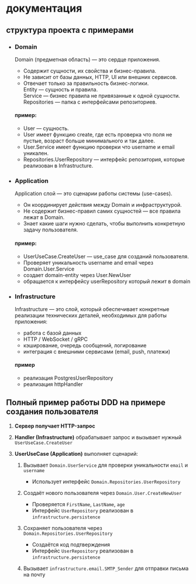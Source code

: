 # документация
## структура проекта с примерами

* ### Domain
  Domain (предметная область) — это сердце приложения.  
  * Содержит сущности, их свойства и бизнес-правила.  
  * Не зависит от базы данных, HTTP, UI или внешних сервисов.  
  * Отвечает только за правильность бизнес-логики.  
  Entity — сущность и правила.  
  Service — бизнес правила не привязанные к одной сущности.
  Repositories — папка с интерфейсами репозиториев.

  #### пример:
  * User — сущность.
  * User имеет функцию create, где есть проверка что поля не пустые, возраст больше минимального и так далее.  
  * User.Service имеет функцию проверки что username и email уникален. 
  * Repositories.UserRepository — интерфейс репозитория, которые реализован в Infrastructure.  
  
* ### Application
  Application слой — это сценарии работы системы (use-cases).
  * Он координирует действия между Domain и инфраструктурой.  
  * Не содержит бизнес-правил самих сущностей — все правила лежат в Domain.  
  * Знает какие шаги нужно сделать, чтобы выполнить конкретную задачу пользователя.  
  #### пример:
  * UserUseCase.CreateUser — use_case для созданий пользователя.
  * Проверяет уникальность username and email через Domain.User.Service
  * создает domain-entity через User.NewUser
  * обращается к интерфейсу userRepository который лежит в domain
* ### Infrastructure
  Infrastructure — это слой, который обеспечивает конкретные реализации технических деталей, необходимых для работы приложения:

  * работа с базой данных
  * HTTP / WebSocket / gRPC
  * кэширование, очередь сообщений, логирование
  * интеграция с внешними сервисами (email, push, платежи)
  #### пример
    * реализация PostgresUserRepository
    * реализация httpHandler

## Полный пример работы DDD на примере создания пользователя
1. **Сервер получает HTTP-запрос**

2. **Handler (Infrastructure)** обрабатывает запрос и вызывает нужный `UserUseCase.CreateUser`

3. **UserUseCase (Application)** выполняет сценарий:

    1. Вызывает `Domain.UserService` для проверки уникальности `email` и `username`
        - Использует интерфейс `Domain.Repositories.UserRepository`

    2. Создаёт нового пользователя через `Domain.User.CreateNewUser`
        - Проверяется `FirstName`, `LastName`, `age`
        - Интерфейс `UserRepository` реализован в `infrastructure.persistence`

    3. Сохраняет пользователя через `Domain.Repositories.UserRepository`
        - Создаётся код подтверждения
        - Интерфейс `UserRepository` реализован в `infrastructure.persistence`

    4. Вызывает `infrastructure.email.SMTP_Sender` для отправки письма на почту
